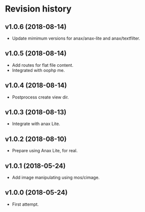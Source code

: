 Revision history
=================================



v1.0.6 (2018-08-14)
---------------------------------

* Update mimimum versions for anax/anax-lite and anax/textfilter.



v1.0.5 (2018-08-14)
---------------------------------

* Add routes for flat file content.
* Integrated with oophp me.



v1.0.4 (2018-08-14)
---------------------------------

* Postprocess create view dir.



v1.0.3 (2018-08-13)
---------------------------------

* Integrate with anax Lite.



v1.0.2 (2018-08-10)
---------------------------------

* Prepare using Anax Lite, for real.



v1.0.1 (2018-05-24)
---------------------------------

* Add image manipulating using mos/cimage.



v1.0.0 (2018-05-24)
---------------------------------

* First attempt.
